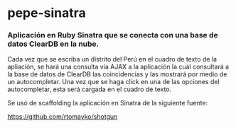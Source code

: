 # pepe-sinatra

### Aplicación en Ruby Sinatra que se conecta con una base de datos ClearDB en la nube.

Cada vez que se escriba un distrito del Perú en el cuadro de texto de la apliación, se hará una consulta via AJAX a la aplicación la cuál consultará a la base de datos de ClearDB las coincidencias y las mostrará por medio de un autocompletar. Una vez que se haga click en una de las opciones del autocompletar, esta será cargada en el cuadro de texto.

Se usó de scaffolding la aplicación en Sinatra de la siguiente fuente:

   https://github.com/rtomayko/shotgun
